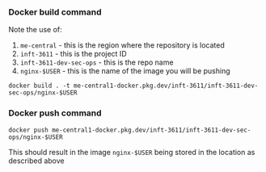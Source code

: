 ### Docker build command

Note the use of: 

1. ``me-central`` - this is the region where the repository is located
1. ``inft-3611`` - this is the project ID
1. ``inft-3611-dev-sec-ops`` - this is the repo name
1. ``nginx-$USER`` - this is the name of the image you will be pushing


```docker build . -t me-central1-docker.pkg.dev/inft-3611/inft-3611-dev-sec-ops/nginx-$USER```

### Docker push command

```docker push me-central1-docker.pkg.dev/inft-3611/inft-3611-dev-sec-ops/nginx-$USER```

This should result in the image ``nginx-$USER`` being stored in the location as described above
